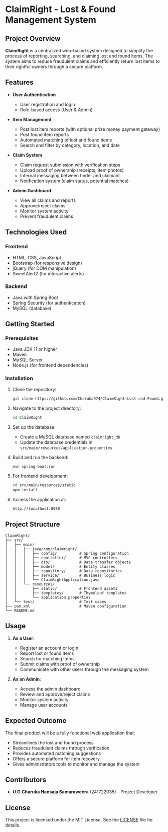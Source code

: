# ClaimRight - Lost & Found Management System

## Project Overview
**ClaimRight** is a centralized web-based system designed to simplify the process of reporting, searching, and claiming lost and found items. The system aims to reduce fraudulent claims and efficiently return lost items to their rightful owners through a secure platform.

## Features
- **User Authentication**
  - User registration and login
  - Role-based access (User & Admin)
  
- **Item Management**
  - Post lost item reports (with optional prize money payment gateway)
  - Post found item reports
  - Automated matching of lost and found items
  - Search and filter by category, location, and date

- **Claim System**
  - Claim request submission with verification steps
  - Upload proof of ownership (receipts, item photos)
  - Internal messaging between finder and claimant
  - Notification system (claim status, potential matches)

- **Admin Dashboard**
  - View all claims and reports
  - Approve/reject claims
  - Monitor system activity
  - Prevent fraudulent claims

## Technologies Used
### Frontend
- HTML, CSS, JavaScript
- Bootstrap (for responsive design)
- jQuery (for DOM manipulation)
- SweetAlert2 (for interactive alerts)

### Backend
- Java with Spring Boot
- Spring Security (for authentication)
- MySQL (database)

## Getting Started
### Prerequisites
- Java JDK 11 or higher
- Maven
- MySQL Server
- Node.js (for frontend dependencies)

### Installation
1. Clone the repository:
   ```bash
   git clone https://github.com/Charuka974/ClaimRight-Lost-and-Found.git
   ```

2. Navigate to the project directory:
   ```bash
   cd ClaimRight
   ```

3. Set up the database:
   - Create a MySQL database named `claimright_db`
   - Update the database credentials in `src/main/resources/application.properties`

4. Build and run the backend:
   ```bash
   mvn spring-boot:run
   ```

5. For frontend development:
   ```bash
   cd src/main/resources/static
   npm install
   ```

6. Access the application at:
   ```
   http://localhost:8080
   ```

## Project Structure
```
ClaimRight/
├── src/
│   ├── main/
│   │   ├── java/com/claimright/
│   │   │   ├── config/          # Spring configuration
│   │   │   ├── controller/      # MVC controllers
│   │   │   ├── dto/             # Data transfer objects
│   │   │   ├── model/           # Entity classes
│   │   │   ├── repository/      # Data repositories
│   │   │   ├── service/         # Business logic
│   │   │   └── ClaimRightApplication.java
│   │   └── resources/
│   │       ├── static/          # Frontend assets
│   │       ├── templates/       # Thymeleaf templates
│   │       └── application.properties
│   └── test/                    # Test cases
├── pom.xml                      # Maven configuration
└── README.md
```

## Usage
1. **As a User**:
   - Register an account or login
   - Report lost or found items
   - Search for matching items
   - Submit claims with proof of ownership
   - Communicate with other users through the messaging system

2. **As an Admin**:
   - Access the admin dashboard
   - Review and approve/reject claims
   - Monitor system activity
   - Manage user accounts

## Expected Outcome
The final product will be a fully functional web application that:
- Streamlines the lost and found process
- Reduces fraudulent claims through verification
- Provides automated matching suggestions
- Offers a secure platform for item recovery
- Gives administrators tools to monitor and manage the system

## Contributors
- **U.G.Charuka Hansaja Samaraweera** (241722035) - Project Developer

## License
This project is licensed under the MIT License. See the [LICENSE](LICENSE) file for details.